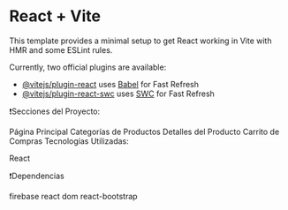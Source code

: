 # React + Vite

This template provides a minimal setup to get React working in Vite with HMR and some ESLint rules.

Currently, two official plugins are available:

- [@vitejs/plugin-react](https://github.com/vitejs/vite-plugin-react/blob/main/packages/plugin-react/README.md) uses [Babel](https://babeljs.io/) for Fast Refresh
- [@vitejs/plugin-react-swc](https://github.com/vitejs/vite-plugin-react-swc) uses [SWC](https://swc.rs/) for Fast Refresh




❗Secciones del Proyecto:

Página Principal
Categorías de Productos
Detalles del Producto
Carrito de Compras
Tecnologías Utilizadas:

React


❗Dependencias

firebase
react dom
react-bootstrap
